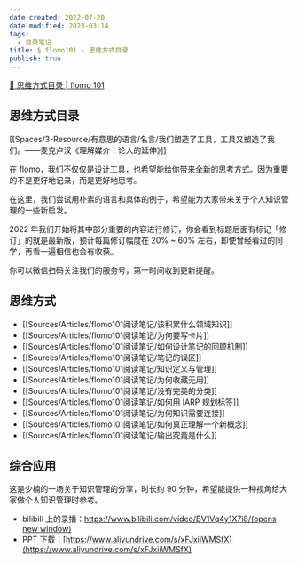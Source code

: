 ```yaml
---
date created: 2022-07-20
date modified: 2023-03-14
tags:
  - 目录笔记
title: § flomo101 - 思维方式目录
publish: true
---
```


[🌱 思维方式目录 | flomo 101](https://help.flomoapp.com/thinking/start.html)

## 思维方式目录

[[Spaces/3-Resource/有意思的语言/名言/我们塑造了工具，工具又塑造了我们。——麦克卢汉《理解媒介：论人的延伸》]]

在 flomo，我们不仅仅是设计工具，也希望能给你带来全新的思考方式。因为重要的不是更好地记录，而是更好地思考。

在这里，我们尝试用朴素的语言和具体的例子，希望能为大家带来关于个人知识管理的一些新启发。

2022 年我们开始将其中部分重要的内容进行修订，你会看到标题后面有标记「修订」的就是最新版，预计每篇修订幅度在 20% ~ 60% 左右，即使曾经看过的同学，再看一遍相信也会有收获。

你可以微信扫码关注我们的服务号，第一时间收到更新提醒。

## 思维方式

- [[Sources/Articles/flomo101阅读笔记/该积累什么领域知识]]
- [[Sources/Articles/flomo101阅读笔记/为何要写卡片]]
- [[Sources/Articles/flomo101阅读笔记/如何设计笔记的回顾机制]]
- [[Sources/Articles/flomo101阅读笔记/笔记的误区]]
- [[Sources/Articles/flomo101阅读笔记/知识定义与管理]]
- [[Sources/Articles/flomo101阅读笔记/为何收藏无用]]
- [[Sources/Articles/flomo101阅读笔记/没有完美的分类]]
- [[Sources/Articles/flomo101阅读笔记/如何用 IARP 规划标签]]
- [[Sources/Articles/flomo101阅读笔记/为何知识需要连接]]
- [[Sources/Articles/flomo101阅读笔记/如何真正理解一个新概念]]
- [[Sources/Articles/flomo101阅读笔记/输出究竟是什么]]

## 综合应用

这是少楠的一场关于知识管理的分享，时长约 90 分钟，希望能提供一种视角给大家做个人知识管理时参考。

- bilibili 上的录播：[https://www.bilibili.com/video/BV1Vq4y1X7i8/(opens new window)](https://www.bilibili.com/video/BV1Vq4y1X7i8/)
- PPT 下载：[https://www.aliyundrive.com/s/xFJxiiWMSfX](https://www.aliyundrive.com/s/xFJxiiWMSfX)
